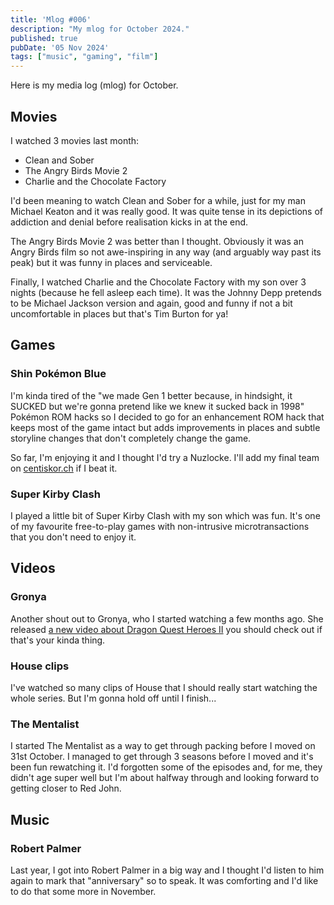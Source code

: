 ```yaml
---
title: 'Mlog #006'
description: "My mlog for October 2024."
published: true
pubDate: '05 Nov 2024'
tags: ["music", "gaming", "film"]
---
```


Here is my media log (mlog) for October.

## Movies

I watched 3 movies last month:

* Clean and Sober
* The Angry Birds Movie 2
* Charlie and the Chocolate Factory

I'd been meaning to watch Clean and Sober for a while, just for my man Michael Keaton and it was really good. It was quite tense in its depictions of addiction and denial before realisation kicks in at the end.

The Angry Birds Movie 2 was better than I thought. Obviously it was an Angry Birds film so not awe-inspiring in any way (and arguably way past its peak) but it was funny in places and serviceable.

Finally, I watched Charlie and the Chocolate Factory with my son over 3 nights (because he fell asleep each time). It was the Johnny Depp pretends to be Michael Jackson version and again, good and funny if not a bit uncomfortable in places but that's Tim Burton for ya!

## Games

### Shin Pokémon Blue

I'm kinda tired of the "we made Gen 1 better because, in hindsight, it SUCKED but we're gonna pretend like we knew it sucked back in 1998" Pokémon ROM hacks so I decided to go for an enhancement ROM hack that keeps most of the game intact but adds improvements in places and subtle storyline changes that don't completely change the game.

So far, I'm enjoying it and I thought I'd try a Nuzlocke. I'll add my final team on [centiskor.ch](https://centiskor.ch/) if I beat it.

### Super Kirby Clash

I played a little bit of Super Kirby Clash with my son which was fun. It's one of my favourite free-to-play games with non-intrusive microtransactions that you don't need to enjoy it.

## Videos

### Gronya

Another shout out to Gronya, who I started watching a few months ago. She released [a new video about Dragon Quest Heroes II](https://www.youtube.com/watch?v=pyt69EZgjww) you should check out if that's your kinda thing.

### House clips

I've watched so many clips of House that I should really start watching the whole series. But I'm gonna hold off until I finish...

### The Mentalist

I started The Mentalist as a way to get through packing before I moved on 31st October. I managed to get through 3 seasons before I moved and it's been fun rewatching it. I'd forgotten some of the episodes and, for me, they didn't age super well but I'm about halfway through and looking forward to getting closer to Red John.

## Music

### Robert Palmer

Last year, I got into Robert Palmer in a big way and I thought I'd listen to him again to mark that "anniversary" so to speak. It was comforting and I'd like to do that some more in November.